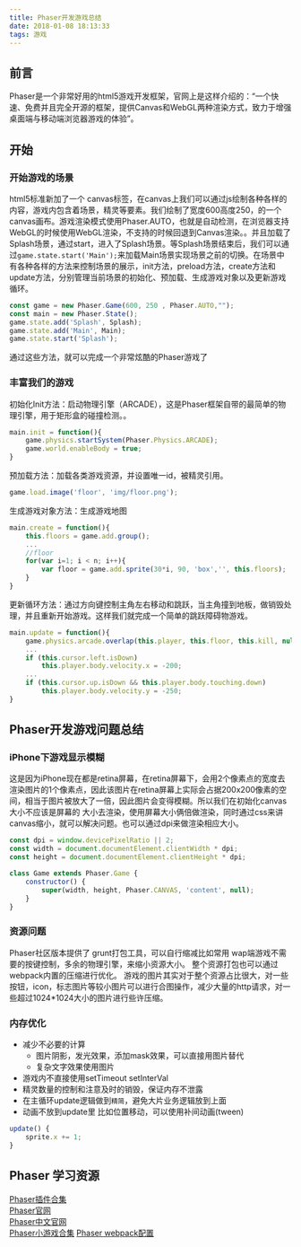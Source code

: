 ```yaml
---
title: Phaser开发游戏总结
date: 2018-01-08 18:13:33
tags: 游戏
---
```


## 前言

Phaser是一个非常好用的html5游戏开发框架，官网上是这样介绍的：“一个快速、免费并且完全开源的框架，提供Canvas和WebGL两种渲染方式，致力于增强桌面端与移动端浏览器游戏的体验”。

## 开始

### 开始游戏的场景

html5标准新加了一个 canvas标签，在canvas上我们可以通过js绘制各种各样的内容，游戏内包含着场景，精灵等要素。我们绘制了宽度600高度250，的一个canvas画布。游戏渲染模式使用Phaser.AUTO，也就是自动检测，在浏览器支持WebGL的时候使用WebGL渲染，不支持的时候回退到Canvas渲染。。并且加载了Splash场景，通过start，进入了Splash场景。等Splash场景结束后，我们可以通过`game.state.start('Main');`来加载Main场景实现场景之前的切换。在场景中有各种各样的方法来控制场景的展示，init方法，preload方法，create方法和update方法，分别管理当前场景的初始化、预加载、生成游戏对象以及更新游戏循环。
<!-- more -->
```javascript  
const game = new Phaser.Game(600, 250 , Phaser.AUTO,"");
const main = new Phaser.State();
game.state.add('Splash', Splash);
game.state.add('Main', Main);
game.state.start('Splash');
```

通过这些方法，就可以完成一个非常炫酷的Phaser游戏了

### 丰富我们的游戏

初始化Init方法：启动物理引擎（ARCADE），这是Phaser框架自带的最简单的物理引擎，用于矩形盒的碰撞检测。。
```javascript 
main.init = function(){
    game.physics.startSystem(Phaser.Physics.ARCADE);
    game.world.enableBody = true;
}
```

预加载方法：加载各类游戏资源，并设置唯一id，被精灵引用。

```javascript  
game.load.image('floor', 'img/floor.png');
```

生成游戏对象方法：生成游戏地图

```javascript  
main.create = function(){
    this.floors = game.add.group();
    ...
    //floor
    for(var i=1; i < n; i++){
        var floor = game.add.sprite(30*i, 90, 'box','', this.floors);
    }
}
```

更新循环方法：通过方向键控制主角左右移动和跳跃，当主角撞到地板，做销毁处理，并且重新开始游戏。这样我们就完成一个简单的跳跃障碍物游戏。

```javascript  
main.update = function(){
    game.physics.arcade.overlap(this.player, this.floor, this.kill, null, this);
    ...
    if (this.cursor.left.isDown) 
        this.player.body.velocity.x = -200;
    ...
    if (this.cursor.up.isDown && this.player.body.touching.down) 
        this.player.body.velocity.y = -250;
}
```

## Phaser开发游戏问题总结

### iPhone下游戏显示模糊

这是因为iPhone现在都是retina屏幕，在retina屏幕下，会用2个像素点的宽度去渲染图片的1个像素点，因此该图片在retina屏幕上实际会占据200x200像素的空间，相当于图片被放大了一倍，因此图片会变得模糊。所以我们在初始化canvas大小不应该是屏幕的 大小去渲染，使用屏幕大小俩倍做渲染，同时通过css来讲canvas缩小，就可以解决问题。也可以通过dpi来做渲染相应大小。

```javascript  
const dpi = window.devicePixelRatio || 2;
const width = document.documentElement.clientWidth * dpi;
const height = document.documentElement.clientHeight * dpi;

class Game extends Phaser.Game {
    constructor() {
        super(width, height, Phaser.CANVAS, 'content', null);
    }
}
```

### 资源问题

Phaser社区版本提供了 grunt打包工具，可以自行缩减比如常用 wap端游戏不需要的按键控制，多余的物理引擎，来缩小资源大小。
整个资源打包也可以通过webpack内置的压缩进行优化。
游戏的图片其实对于整个资源占比很大，对一些按钮，icon，标志图片等较小图片可以进行合图操作，减少大量的http请求，对一些超过1024*1024大小的图片进行些许压缩。

### 内存优化

* 减少不必要的计算
    *  图片阴影，发光效果，添加mask效果，可以直接用图片替代
    *  复杂文字效果使用图片
* 游戏内不直接使用setTimeout setInterVal
* 精灵数量的控制和注意及时的销毁，保证内存不泄露
* 在主循环update逻辑做到`精简`，避免大片业务逻辑放到上面
* 动画不放到update里 比如位置移动，可以使用补间动画(tween)

```javascript  
update() {
    sprite.x += 1;
}
```

## Phaser 学习资源	

[Phaser插件合集](https://github.com/orange-games)	
[Phaser官网](http://www.phaser.io)	
[Phaser中文官网](http://phaserengine.com)	
[Phaser小游戏合集](https://github.com/channingbreeze/games)
[Phaser webpack配置](https://github.com/lean/phaser-es6-webpack)


